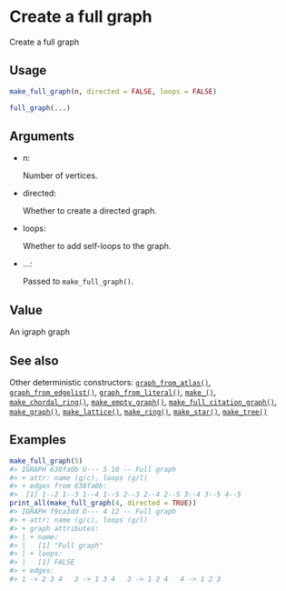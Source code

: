 # Create a full graph

Create a full graph

## Usage

``` r
make_full_graph(n, directed = FALSE, loops = FALSE)

full_graph(...)
```

## Arguments

- n:

  Number of vertices.

- directed:

  Whether to create a directed graph.

- loops:

  Whether to add self-loops to the graph.

- ...:

  Passed to `make_full_graph()`.

## Value

An igraph graph

## See also

Other deterministic constructors:
[`graph_from_atlas()`](https://r.igraph.org/reference/graph_from_atlas.md),
[`graph_from_edgelist()`](https://r.igraph.org/reference/graph_from_edgelist.md),
[`graph_from_literal()`](https://r.igraph.org/reference/graph_from_literal.md),
[`make_()`](https://r.igraph.org/reference/make_.md),
[`make_chordal_ring()`](https://r.igraph.org/reference/make_chordal_ring.md),
[`make_empty_graph()`](https://r.igraph.org/reference/make_empty_graph.md),
[`make_full_citation_graph()`](https://r.igraph.org/reference/make_full_citation_graph.md),
[`make_graph()`](https://r.igraph.org/reference/make_graph.md),
[`make_lattice()`](https://r.igraph.org/reference/make_lattice.md),
[`make_ring()`](https://r.igraph.org/reference/make_ring.md),
[`make_star()`](https://r.igraph.org/reference/make_star.md),
[`make_tree()`](https://r.igraph.org/reference/make_tree.md)

## Examples

``` r
make_full_graph(5)
#> IGRAPH 638fa0b U--- 5 10 -- Full graph
#> + attr: name (g/c), loops (g/l)
#> + edges from 638fa0b:
#>  [1] 1--2 1--3 1--4 1--5 2--3 2--4 2--5 3--4 3--5 4--5
print_all(make_full_graph(4, directed = TRUE))
#> IGRAPH f9ca3dd D--- 4 12 -- Full graph
#> + attr: name (g/c), loops (g/l)
#> + graph attributes:
#> | + name:
#> |   [1] "Full graph"
#> | + loops:
#> |   [1] FALSE
#> + edges:
#> 1 -> 2 3 4   2 -> 1 3 4   3 -> 1 2 4   4 -> 1 2 3
```
